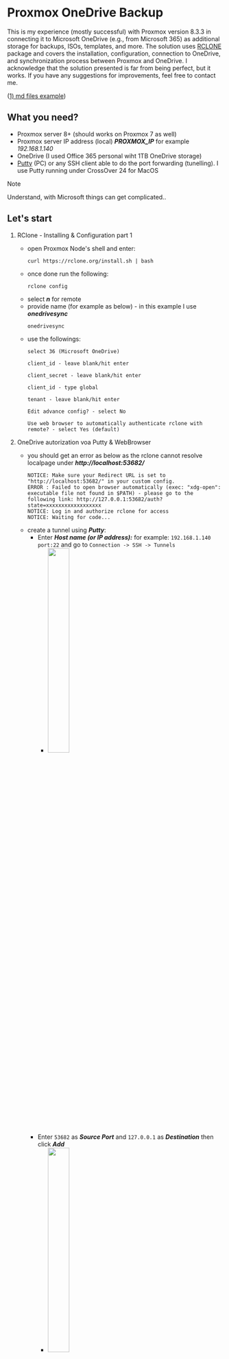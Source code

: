 # Proxmox OneDrive Backup
This is my experience (mostly successful) with Proxmox version 8.3.3 in connecting it to Microsoft OneDrive (e.g., from Microsoft 365) as additional storage for backups, ISOs, templates, and more. 
The solution uses [RCLONE](https://rclone.org) package and covers the installation, configuration, connection to OneDrive, and synchronization process between Proxmox and OneDrive.
I acknowledge that the solution presented is far from being perfect, but it works. If you have any suggestions for improvements, feel free to contact me. 


([1) md files example](https://docs.github.com/en/get-started/writing-on-github/getting-started-with-writing-and-formatting-on-github/basic-writing-and-formatting-syntax))

## What you need?
- Proxmox server 8+ (should works on Proxmox 7 as well)
- Proxmox server IP address (local) ***PROXMOX_IP*** for example _192.168.1.140_
- OneDrive (I used Office 365 personal wiht 1TB OneDrive storage)
- [Putty](https://www.chiark.greenend.org.uk/~sgtatham/putty/latest.html) (PC) or any SSH client able to do the port forwarding (tunelling). I use Putty running under CrossOver 24 for MacOS

> [!NOTE] 
> Understand, with Microsoft things can get complicated.. 

## Let's start
1. RClone - Installing & Configuration part 1
    - open Proxmox Node's shell and enter:
      ```
      curl https://rclone.org/install.sh | bash
      ```
    - once done run the following:
      ```
      rclone config
      ```
    - select ***n*** for remote
    - provide name (for example as below) - in this example I use ***onedrivesync***
      ```
      onedrivesync
      ```
    - use the followings:
        ```
        select 36 (Microsoft OneDrive)
        ```
        ```
        client_id - leave blank/hit enter
        ```
        ```
        client_secret - leave blank/hit enter
        ```
        ```
        client_id - type global
        ```
        ```
        tenant - leave blank/hit enter
        ```
        ```
        Edit advance config? - select No
        ```
        ```
        Use web browser to automatically authenticate rclone with remote? - select Yes (default)
        ```
2. OneDrive autorization voa Putty & WebBrowser
    - you should get an error as below as the rclone cannot resolve localpage under ___http://localhost:53682/___
        ```
        NOTICE: Make sure your Redirect URL is set to "http://localhost:53682/" in your custom config.
        ERROR : Failed to open browser automatically (exec: "xdg-open": executable file not found in $PATH) - please go to the following link: http://127.0.0.1:53682/auth?state=xxxxxxxxxxxxxxxxxx
        NOTICE: Log in and authorize rclone for access
        NOTICE: Waiting for code...
        ```
    - create a tunnel using ***Putty***:
        - Enter ***Host name (or IP address):*** for example: ```192.168.1.140 port:22``` and go to ```Connection -> SSH -> Tunnels```
            - <img src="https://github.com/user-attachments/assets/09b37dec-934b-40d5-8792-c08df6eda48b" width="35%" height="35%"/>
        - Enter ```53682``` as ***Source Port*** and ```127.0.0.1``` as ***Destination*** then click ***Add***
            - <img src="https://github.com/user-attachments/assets/fb51dccc-16b0-48cd-9586-1ab9311967ed" width="35%" height="35%"/>
        - Click ***Open*** at the buttom of the window
        - Click ***Accept*** of ***Putty Security Alert*** Window
            - <img src="https://github.com/user-attachments/assets/98222d6f-7f2c-4775-8b00-eb5a57e166b4" width="35%" height="35%"/>
        - Here you should see the login window to Microsoft 365 _(or whatever it's called at the moment you're reading this ;) )_
        - Do login to Microsoft 365
        - Click ***Allow*** on the ***Allow related Microsoft websites to share the cookies and website data?***
            - <img src="https://github.com/user-attachments/assets/837c3768-7de5-4022-abc9-1562550c9faf" width="35%" height="35%"/>
        - ***Accept*** on the popup windows ***Let this app access your info? (1 of 1 apps)***
            - <img src="https://github.com/user-attachments/assets/ee9dca23-3ad2-493f-9632-712088b03edf" width="25%" height="25%"/>
        - Close the ***Putty*** (tunel) & return to main Proxmox shell



3. RClone - Installing & Configuration part 2
   - Select `1`
       - <img src="https://github.com/user-attachments/assets/ffc6c1fb-c698-4387-9ec8-8c3082852e5a" width="35%" height="35%"/>
   - Select `7`
       - <img src="https://github.com/user-attachments/assets/f536b803-44a4-4da5-861f-33deac1fa1a3" width="35%" height="35%"/>
   - Select `3`, Select "y" ***Yes - default***
       - <img src="https://github.com/user-attachments/assets/d095ee1e-554a-4ae5-9578-52e7b14ca474" width="35%" height="35%"/>
   - Select `y` ***Yes***
       - <img src="https://github.com/user-attachments/assets/79aa228e-e07f-454a-9b76-96f78579c38e" width="35%" height="35%"/>
   - Select `q` ***Quit config***
       - <img src="https://github.com/user-attachments/assets/74528819-2af4-4d6b-8062-71b2c4a8be49" width="35%" height="35%"/>


5. First tests
    - go to ***Proxmox Node's shell***
    - To list the contecnt of the OneDrive's root folder type following (dont forget to add : at the end!):
        - ```
          rclone lsd onedrivesync:
          ```
7. Mounting OneDrive as /mnt/OneDrive (includes missing dependences installation - fuse3)
    - It time to create a folder where you'll your OneDrive content:
        - ```
          cd /mnt
          ```
        - ```
          mkdir onedrive
          ```
        - ```
          cd onedrive
          ```
    - the next step requires ***fuse*** to be installed. To do so just type
        - ```
          apt-get install fuse3 libfuse2
          ```
    - let connect ```/mnt/onedrive``` with online ***OneDrvie*** by entering following:
        - ```
          rclone mount onedrivesync: /mnt/onedrive --vfs-cache-mode writes --daemon --poll-interval 5m
          ```
    - Type following to check if all was connected properly (if ok you should get folder OneDrive content displayed):
         - ```
           ls /mnt/onedrive
           ```
8. Addeding OneDrive drive to Proxmox:
    - In Proxmox go to your ***DataCenter*** -> ***Storage*** and select ***Add -> Directory***
    - Add ***ID***, ***Directory*** path and select ***Content*** as shown below:
    - <img src="https://github.com/user-attachments/assets/6bf41682-791c-4b58-82c8-29e0b0fad89e" width="35%" height="35%"/>

9. Automoving files from the localdrive to OneDrive with 5 minutes intervals:
    - Go to Promox shell and enter:
      - ```
        nano /usr/local/bin/rclone_auto_move.sh
        ```
   - past there following script (you can tune ***WATCH_DIR*** & ***DEST_DIR*** folders as well as ***sleep 300*** if you've picked up something different). After editing press Ctrl+X (Windows) or Control+X (Mac) then Y, then Enter to save & exit.
      - ```
        #!/bin/bash

        WATCH_DIR="/mnt/onedrive"                   # Change to your source folder
        DEST_DIR="opendrivesync:Proxmox-backups"    # Change to your RClone destination

        inotifywait -m -e close_write --format "%w%f" "$WATCH_DIR" | while read FILE
        do
            sleep 300                              # Wait 300s = 5 minutes
            rclone move "$FILE" "$DEST_DIR" --progress
        done
        ```     
    - Install missing dependeces ***inotifywait***
      - ```
        apt install -y inotify-tools
        ```
    - Make above script executable:
      - ```
        chmod +x /usr/local/bin/rclone_auto_move.sh
        ```
    - Run the Script as a Background Service. To ensure the script runs automatically, create a systemd service. Create a new systemd unit file:
      - ```
        nano /etc/systemd/system/rclone-auto-move.service
        ```
    - and past this inside (save & exit)
      - ```
        [Unit]
        Description=Auto move files to cloud via RClone
        After=network-online.target
        
        [Service]
        Type=simple
        ExecStart=/usr/local/bin/rclone_auto_move.sh
        Restart=always
        User=root
        
        [Install]
        WantedBy=multi-user.target
        ```
    - Reload systemd to apply change
      - ```
        systemctl daemon-reload
        ```
    - Enable the service to start on boot:
      - ```
        systemctl enable rclone-auto-move.service
        ```
    - Start the service now:
      - ```
        systemctl start rclone-auto-move.service
        ```
    - Check if it’s running:
      - ```
        systemctl status rclone-auto-move.service
        ```
    - if all went fine you should get simiar message:
      - <img src="https://github.com/user-attachments/assets/da4ccebf-9e15-47dc-84f3-8a3b47aefd2d" width="35%" height="35%"/>

